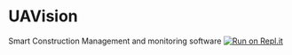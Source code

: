# UAVision
Smart Construction Management and monitoring software
[![Run on Repl.it](https://repl.it/badge/github/abhinavsri000/UAVision)](https://repl.it/github/abhinavsri000/UAVision)